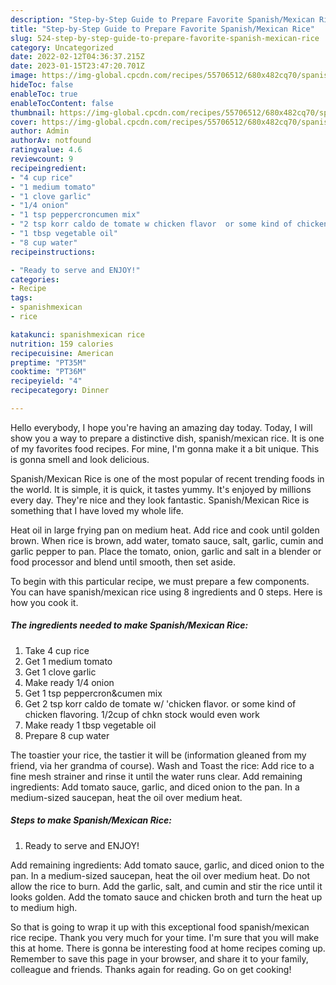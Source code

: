 ```yaml
---
description: "Step-by-Step Guide to Prepare Favorite Spanish/Mexican Rice"
title: "Step-by-Step Guide to Prepare Favorite Spanish/Mexican Rice"
slug: 524-step-by-step-guide-to-prepare-favorite-spanish-mexican-rice
category: Uncategorized
date: 2022-02-12T04:36:37.215Z
date: 2023-01-15T23:47:20.701Z
image: https://img-global.cpcdn.com/recipes/55706512/680x482cq70/spanishmexican-rice-recipe-main-photo.jpg
hideToc: false
enableToc: true
enableTocContent: false
thumbnail: https://img-global.cpcdn.com/recipes/55706512/680x482cq70/spanishmexican-rice-recipe-main-photo.jpg
cover: https://img-global.cpcdn.com/recipes/55706512/680x482cq70/spanishmexican-rice-recipe-main-photo.jpg
author: Admin
authorAv: notfound
ratingvalue: 4.6
reviewcount: 9
recipeingredient:
- "4 cup rice"
- "1 medium tomato"
- "1 clove garlic"
- "1/4 onion"
- "1 tsp peppercroncumen mix"
- "2 tsp korr caldo de tomate w chicken flavor  or some kind of chicken flavoring 12cup of chkn stock would even work"
- "1 tbsp vegetable oil"
- "8 cup water"
recipeinstructions:

- "Ready to serve and ENJOY!"
categories:
- Recipe
tags:
- spanishmexican
- rice

katakunci: spanishmexican rice 
nutrition: 159 calories
recipecuisine: American
preptime: "PT35M"
cooktime: "PT36M"
recipeyield: "4"
recipecategory: Dinner

---
```



Hello everybody, I hope you're having an amazing day today. Today, I will show you a way to prepare a distinctive dish, spanish/mexican rice. It is one of my favorites food recipes. For mine, I'm gonna make it a bit unique. This is gonna smell and look delicious.

Spanish/Mexican Rice is one of the most popular of recent trending foods in the world. It is simple, it is quick, it tastes yummy. It's enjoyed by millions every day. They're nice and they look fantastic. Spanish/Mexican Rice is something that I have loved my whole life.

Heat oil in large frying pan on medium heat. Add rice and cook until golden brown. When rice is brown, add water, tomato sauce, salt, garlic, cumin and garlic pepper to pan. Place the tomato, onion, garlic and salt in a blender or food processor and blend until smooth, then set aside.


To begin with this particular recipe, we must prepare a few components. You can have spanish/mexican rice using 8 ingredients and 0 steps. Here is how you cook it.

<!--inarticleads1-->

##### The ingredients needed to make Spanish/Mexican Rice:

1. Take 4 cup rice
1. Get 1 medium tomato
1. Get 1 clove garlic
1. Make ready 1/4 onion
1. Get 1 tsp peppercron&amp;cumen mix
1. Get 2 tsp korr caldo de tomate w/ &#39;chicken flavor.  or some kind of chicken flavoring. 1/2cup of chkn stock would even work
1. Make ready 1 tbsp vegetable oil
1. Prepare 8 cup water


The toastier your rice, the tastier it will be (information gleaned from my friend, via her grandma of course). Wash and Toast the rice: Add rice to a fine mesh strainer and rinse it until the water runs clear. Add remaining ingredients: Add tomato sauce, garlic, and diced onion to the pan. In a medium-sized saucepan, heat the oil over medium heat. 

<!--inarticleads2-->

##### Steps to make Spanish/Mexican Rice:


1. Ready to serve and ENJOY!

Add remaining ingredients: Add tomato sauce, garlic, and diced onion to the pan. In a medium-sized saucepan, heat the oil over medium heat. Do not allow the rice to burn. Add the garlic, salt, and cumin and stir the rice until it looks golden. Add the tomato sauce and chicken broth and turn the heat up to medium high. 

So that is going to wrap it up with this exceptional food spanish/mexican rice recipe. Thank you very much for your time. I'm sure that you will make this at home. There is gonna be interesting food at home recipes coming up. Remember to save this page in your browser, and share it to your family, colleague and friends. Thanks again for reading. Go on get cooking!
